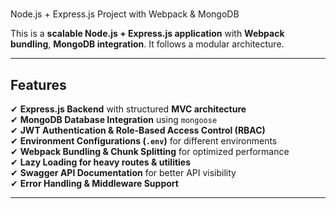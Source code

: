 

#
 Node.js + Express.js Project with Webpack & MongoDB  

This is a **scalable Node.js + Express.js application** with **Webpack bundling**, **MongoDB integration**. 
It follows a modular architecture.

---

## Features  

✔ **Express.js Backend** with structured **MVC architecture**  
✔ **MongoDB Database Integration** using `mongoose`  
✔ **JWT Authentication & Role-Based Access Control (RBAC)**  
✔ **Environment Configurations (`.env`)** for different environments  
✔ **Webpack Bundling & Chunk Splitting** for optimized performance  
✔ **Lazy Loading for heavy routes & utilities**  
✔ **Swagger API Documentation** for better API visibility  
✔ **Error Handling & Middleware Support**  

---





